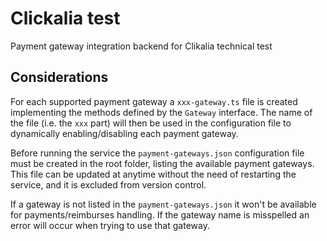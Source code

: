 # Clickalia test

Payment gateway integration backend for Clikalia technical test

## Considerations

For each supported payment gateway a `xxx-gateway.ts` file is created implementing the methods defined by the `Gateway` interface. The name of the file (i.e. the `xxx` part) will then be used in the configuration file to dynamically enabling/disabling each payment gateway.

Before running the service the `payment-gateways.json` configuration file must be created in the root folder, listing the available payment gateways. This file can be updated at anytime without the need of restarting the service, and it is excluded from version control.

If a gateway is not listed in the `payment-gateways.json` it won't be available for payments/reimburses handling. If the gateway name is misspelled an error will occur when trying to use that gateway.
